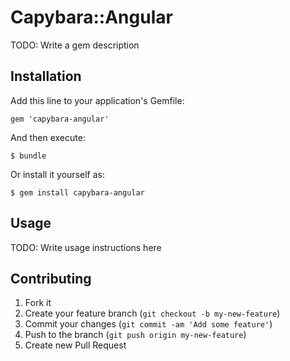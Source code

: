 # Capybara::Angular

TODO: Write a gem description

## Installation

Add this line to your application's Gemfile:

    gem 'capybara-angular'

And then execute:

    $ bundle

Or install it yourself as:

    $ gem install capybara-angular

## Usage

TODO: Write usage instructions here

## Contributing

1. Fork it
2. Create your feature branch (`git checkout -b my-new-feature`)
3. Commit your changes (`git commit -am 'Add some feature'`)
4. Push to the branch (`git push origin my-new-feature`)
5. Create new Pull Request
